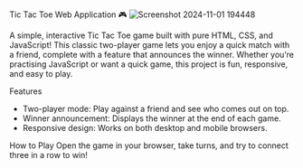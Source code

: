 Tic Tac Toe Web Application 🎮
![Screenshot 2024-11-01 194448](https://github.com/user-attachments/assets/8192324d-ef5a-4910-bf9d-20952f36bc68)

A simple, interactive Tic Tac Toe game built with pure HTML, CSS, and JavaScript! This classic two-player game lets you enjoy a quick match with a friend, complete with a feature that announces the winner. Whether you’re practising JavaScript or want a quick game, this project is fun, responsive, and easy to play.

Features
* Two-player mode: Play against a friend and see who comes out on top.
* Winner announcement: Displays the winner at the end of each game.
* Responsive design: Works on both desktop and mobile browsers.

How to Play
Open the game in your browser, take turns, and try to connect three in a row to win!
